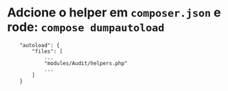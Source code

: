 # Adcione o helper em `composer.json` e rode: `compose dumpautoload`

```
    "autoload": {
        "files": [
            ...
            "modules/Audit/helpers.php"
            ...
        ]
    }
```
